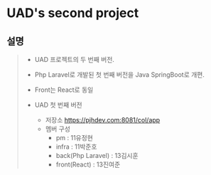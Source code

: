 UAD's second project
====
설명
----
>    - UAD 프로젝트의 두 번째 버전. 
>    - Php Laravel로 개발된 첫 번째 버전을 Java SpringBoot로 개편.
>    - Front는 React로 동일    
>    
>    - UAD 첫 번째 버전    
>        - 저장소
>            https://pjhdev.com:8081/col/app
>        - 멤버 구성 
>            - pm : 11유정현
>            - infra : 11박준호 
>            - back(Php Laravel) : 13김시훈
>            - front(React) : 13진여준
